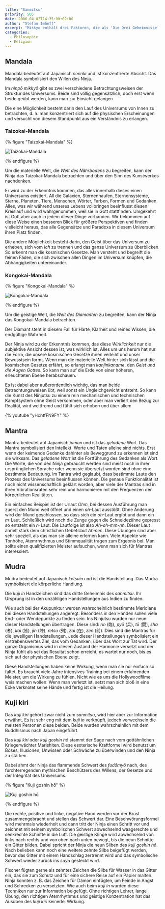 ```yaml
---
title: "Sanmitsu"
priority: 505
date: 2006-04-02T14:35:00+02:00
author: "Stefan Imhoff"
excerpt: "Mikkyo enthält drei Faktoren, die als 'Die Drei Geheimnisse' bekannt sind. Diese sind Gedanke, Wort und Tat. Sie werden durch Mandala, Mantra und Mudra dargestellt."
categories:
  - Philosophie
  - Religion
---
```


## Mandala

Mandala bedeutet auf Japanisch _nenriki_ und ist konzentrierte Absicht. Das Mandala symbolisiert den Willen des Ninja.

Im _ninpō mikkyō_ gibt es zwei verschiedene Betrachtungsweisen der Struktur des Universums. Beide sind völlig gegensätzlich, doch erst wenn beide geübt werden, kann man zur Einsicht gelangen.

Die eine Möglichkeit besteht darin den Lauf des Universums von Innen zu betrachten, d. h. man konzentriert sich auf die physischen Erscheinungen und versucht von diesem Standpunkt aus ein Verständnis zu erlangen.

### Taizokai-Mandala

{% figure "Taizokai-Mandala" %}

![Taizokai-Mandala](/assets/images/book/mandala-taizokai.jpg)

{% endfigure %}

Um die materielle Welt, die _Welt des Nährbodens_ zu begreifen, kann der Ninja das Taizokai-Mandala betrachten und über den Sinn des Kunstwerkes nachdenken.

Er wird zu der Erkenntnis kommen, das alles innerhalb dieses einen Universums existiert. All die Galaxien, Sternenhaufen, Sternensysteme, Sterne, Planeten, Tiere, Menschen, Wörter, Farben, Formen und Gedanken. Alles, was wir während unseres Lebens vollbringen beeinflusst diesen Kreislauf und wird wahrgenommen, weil sie in Gott stattfinden. Umgekehrt ist Gott aber auch in jedem dieser Dinge vorhanden. Wir bekommen auf diese Weise einen besseren Blick für größere Perspektiven und finden vielleicht heraus, das alle Gegensätze und Paradoxa in diesem Universum ihren Platz finden.

Die andere Möglichkeit besteht darin, den Geist über das Universum zu erheben, sich vom _Ich_ zu trennen und das ganze Universum zu überblicken. So erkennt man die kosmischen Gesetze. Man versteht und begreift die feinen Fäden, die sich zwischen allen Dingen im Universum knüpfen, die Abhängigkeiten untereinander.

### Kongokai-Mandala

{% figure "Kongokai-Mandala" %}

![Kongokai-Mandala](/assets/images/book/mandala-kongokai.jpg)

{% endfigure %}

Um die geistige Welt, die _Welt des Diamanten_ zu begreifen, kann der Ninja das Kongokai-Mandala betrachten.

Der Diamant steht in diesem Fall für Härte, Klarheit und reines Wissen, die endgültige Wahrheit.

Der Ninja wird zu der Erkenntnis kommen, das diese _Wirklichkeit_ nur die subjektive Ansicht dessen ist, was wirklich ist. Alles um uns herum hat nur die Form, die unsere kosmischen Gesetze ihnen verleiht und unser Bewusstsein formt. Wenn man die materielle Welt hinter sich lässt und die kosmischen Gesetze erfährt, so erlangt man _kanjinkaname_, den _Geist und die Augen Gottes_. So kann man auf die Erde von einer höheren, erleuchteten Ebene herabschauen.

Es ist dabei aber außerordentlich wichtig, das man beide Betrachtungsweisen übt, weil sonst ein Ungleichgewicht entsteht. So kann die Kunst des Ninjutsu zu einem rein mechanischen und technischen Kampfsystem ohne Geist verkommen, oder aber man verliert den Bezug zur Realität, wird weltfremd und fühlt sich erhoben und über allem.

{% youtube "yHcntfFN9FY" %}

## Mantra

Mantra bedeutet auf Japanisch _jumon_ und ist das _geladene_ Wort. Das Mantra symbolisiert den Intellekt. Worte und Taten alleine sind nichts. Erst wenn der keimende Gedanke dahinter als Beweggrund zu erkennen ist sind sie wirksam. Das _geladene Wort_ ist die Fortführung des Gedanken als Wort. Die Worte, die von den Ninja gebraucht werden sind meist noch in ihrer ursprünglichen Sprache oder wenn sie übersetzt worden sind ohne eine bestimmte Bedeutung. Im Tantra wird geglaubt, dass bestimmte Laute den Prozess des Universums beeinflussen können. Die genaue Funktionalität ist noch nicht wissenschaftlich geklärt worden, aber viele der Mantras sind in ihren Vibrationsraten sehr rein und harmonieren mit den Frequenzen der körperlichen Realitäten.

Ein einfaches Beispiel ist der Urlaut _Ohm_, bei dessen Ausführung man zuerst den Mund weit öffnet und einen _ah_-Laut ausstößt. Ohne Änderung wird der Mund geschlossen, so dass sich ein _oh_-Laut ergibt und dann ein _m_-Laut. Schließlich wird noch die Zunge gegen die Schneidezähne gepresst so entsteht ein _n_-Laut. Die Lautfolge ist also _Ah-oh-mm-nn_. Dieser Laut ähnelt stark dem christlichen Gebetslaut _Ahmen_. Diese Übungen sind aber sehr speziell, als das man sie alleine erlernen kann. Viele Aspekte wie Tonhöhe, Atemrhythmus und Stimmqualität tragen zum Ergebnis bei. Man sollte einen qualifizierten Meister aufsuchen, wenn man sich für Mantras interessiert.

## Mudra

Mudra bedeutet auf Japanisch _ketsuin_ und ist die Handstellung. Das Mudra symbolisiert die körperliche Handlung.

Die _kuji in_ Handzeichen sind das dritte Geheimnis des _sanmitsu_. Ihr Ursprung ist in den unzähligen Handstellungen aus Indien zu finden.

Wie auch bei der Akupunktur werden wahrscheinlich bestimmte Meridiane bei diesen Handstellungen angeregt. Besonders in den Händen sollen viele End- oder Wendepunkte zu finden sein. Ins Ninjutsu wurden nur neun dieser Handstellungen übertragen. Diese sind: _rin_ (臨), _pyō_ (兵), _tō_ (闘), _sha_ (者), _kai_ (皆), _jin_ (陣), _retsu_ (列), _zai_ (在), _zen_ (前). Dies sind die Mantras für die jeweiligen Handstellungen. Jede dieser Handstellungen symbolisiert ein erstrebenswertes Ziel, das vom Gedanken, über das Wort zur Tat wird. Der ganze Organismus wird in diesen Zustand der Harmonie versetzt und der Ninja fühlt als sei das Resultat schon erreicht, es wartet nur noch, bis es sich auf der physischen Ebene zeigt.

Diese Handstellungen haben keine Wirkung, wenn man sie nur einfach so faltet. Es braucht viele Jahre intensives Training bei einem erfahrenden Meister, um die Wirkung zu fühlen. Nicht wie es uns die Hollywoodfilme weis machen wollen: Wenn man verletzt ist, setzt man sich bloß in eine Ecke verknotet seine Hände und fertig ist die Heilung.

## Kuji kiri

Das _kuji kiri_ gehört zwar nicht zum _sanmitsu_, wird hier aber zur Information erwähnt. Es ist sehr eng mit dem _kuji in_ verknüpft, jedoch verwechseln die meisten Personen diese beiden. Beide wurden wahrscheinlich mit dem Buddhismus nach Japan eingeführt.

Das _kuji kiri_ oder _kuji goshin hō_ stammt der Sage nach vom gottähnlichen Kriegerwächter Marishiten. Diese esoterische Kraftformel wird benutzt um Böses, Illusionen, Unwissen oder Schwäche zu überwinden und den Ninja zu stärken.

Dabei ahmt der Ninja das flammende Schwert des _fudōmyō_ nach, des furchterregenden mythischen Beschützers des Willens, der Gesetze und der Integrität des Universums.

{% figure "Kuji goshin hō" %}

![Kuji goshin hō](/assets/images/book/kujikiri.jpg "Kuji goshin hō")

{% endfigure %}

Die rechte, positive und linke, negative Hand werden vor der Brust zusammengebracht und stellen das Schwert dar. Eine Beschwörungsformel wird mehrmals wiederholt und dann tritt der Ninja einen Schritt vor und zeichnet mit seinem symbolischen Schwert abwechselnd waagerechte und senkrechte Schnitte in die Luft. Die geistige Klinge wird abwechselnd von links nach rechts und von oben nach unten bewegt, bis die neun Schnitte ein Gitter bilden. Dabei spricht der Ninja die neun Silben des _kuji goshin hō_. Nach belieben kann noch eine weitere zehnte Silbe beigefügt werden, bevor das Gitter mit einem Handschlag zertrennt wird und das symbolische Schwert wieder zurück ins _saya_ gesteckt wird.

Fischer fügten gerne als zehntes Zeichen die Silbe für Wasser in das Gitter ein, das sie zum Schutz und für eine sichere Reise auf ein Papier malten. Ninja konnten z. B. das Zeichen für Dämon einfügten, um Feinde in Angst und Schrecken zu versetzten. Wie auch beim _kuji in_ wurden diese Techniken nur zur Information beigefügt. Ohne richtigen Lehrer, lange Übung, den richtigen Atemrhythmus und geistige Konzentration hat das Ausüben des _kuji kiri_ keinerlei Wirkung.
